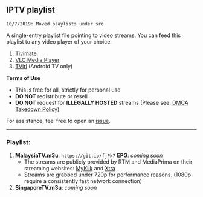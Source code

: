 ## IPTV playlist
`10/7/2019: Moved playlists under src`

A single-entry playlist file pointing to video streams. You can feed this playlist to any video player of your choice:
1. [Tivimate](https://play.google.com/store/apps/details?id=ar.tvplayer.tv&hl=en)
2. [VLC Media Player](https://www.videolan.org/vlc/index.html)
3. [TVirl](https://play.google.com/store/apps/details?id=by.stari4ek.tvirl&hl=en) (Android TV only)

**Terms of Use**
- This is free for all, strictly for personal use
- **DO NOT** redistribute or resell
- **DO NOT** request for **ILLEGALLY HOSTED** streams (Please see: [DMCA Takedown Policy](https://help.github.com/en/articles/dmca-takedown-policy))

For assistance, feel free to open an [issue](https://github.com/akmalharith/IPTV/issues).
___
### Playlist:
1. **MalaysiaTV.m3u**: `https://git.io/fjPk7` 
**EPG**: *coming soon*
    - The streams are publicly provided by RTM and MediaPrima on their streaming websites: [MyKlik](https://myklik.rtm.gov.my/) and [Xtra](https://www.xtra.com.my/ms/livetv)
    - Streams are grabbed under 720p for performance reasons. (1080p require a consistently fast network connection)
2. **SingaporeTV.m3u**: *coming soon* 
